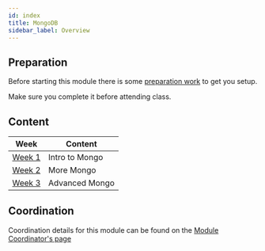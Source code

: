 ```yaml
---
id: index
title: MongoDB
sidebar_label: Overview
---
```


## Preparation

Before starting this module there is some [preparation work](./preparation) to get you setup.

Make sure you complete it before attending class.

## Content

| Week                         | Content        |
| ---------------------------- | -------------- |
| [Week 1](./week-1/lesson.md) | Intro to Mongo |
| [Week 2](./week-2/lesson.md) | More Mongo     |
| [Week 3](./week-3/lesson.md) | Advanced Mongo |

## Coordination

Coordination details for this module can be found on the [Module Coordinator's page](./coordinator)
